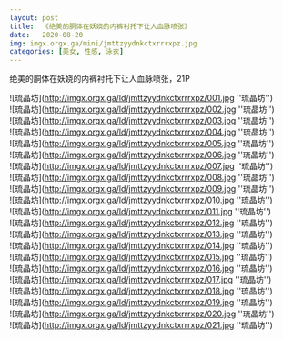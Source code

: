 ```yaml
---
layout: post
title:  《绝美的胴体在妖娆的内裤衬托下让人血脉喷张》
date:   2020-08-20
img: imgx.orgx.ga/mini/jmttzyydnkctxrrrxpz.jpg
categories: [美女, 性感, 泳衣]
---
```


绝美的胴体在妖娆的内裤衬托下让人血脉喷张，21P

![琉晶坊](http://imgx.orgx.ga/ld/jmttzyydnkctxrrrxpz/001.jpg ''琉晶坊'') <br>
![琉晶坊](http://imgx.orgx.ga/ld/jmttzyydnkctxrrrxpz/002.jpg ''琉晶坊'') <br>
![琉晶坊](http://imgx.orgx.ga/ld/jmttzyydnkctxrrrxpz/003.jpg ''琉晶坊'') <br>
![琉晶坊](http://imgx.orgx.ga/ld/jmttzyydnkctxrrrxpz/004.jpg ''琉晶坊'') <br>
![琉晶坊](http://imgx.orgx.ga/ld/jmttzyydnkctxrrrxpz/005.jpg ''琉晶坊'') <br>
![琉晶坊](http://imgx.orgx.ga/ld/jmttzyydnkctxrrrxpz/006.jpg ''琉晶坊'') <br>
![琉晶坊](http://imgx.orgx.ga/ld/jmttzyydnkctxrrrxpz/007.jpg ''琉晶坊'') <br>
![琉晶坊](http://imgx.orgx.ga/ld/jmttzyydnkctxrrrxpz/008.jpg ''琉晶坊'') <br>
![琉晶坊](http://imgx.orgx.ga/ld/jmttzyydnkctxrrrxpz/009.jpg ''琉晶坊'') <br>
![琉晶坊](http://imgx.orgx.ga/ld/jmttzyydnkctxrrrxpz/010.jpg ''琉晶坊'') <br>
![琉晶坊](http://imgx.orgx.ga/ld/jmttzyydnkctxrrrxpz/011.jpg ''琉晶坊'') <br>
![琉晶坊](http://imgx.orgx.ga/ld/jmttzyydnkctxrrrxpz/012.jpg ''琉晶坊'') <br>
![琉晶坊](http://imgx.orgx.ga/ld/jmttzyydnkctxrrrxpz/013.jpg ''琉晶坊'') <br>
![琉晶坊](http://imgx.orgx.ga/ld/jmttzyydnkctxrrrxpz/014.jpg ''琉晶坊'') <br>
![琉晶坊](http://imgx.orgx.ga/ld/jmttzyydnkctxrrrxpz/015.jpg ''琉晶坊'') <br>
![琉晶坊](http://imgx.orgx.ga/ld/jmttzyydnkctxrrrxpz/016.jpg ''琉晶坊'') <br>
![琉晶坊](http://imgx.orgx.ga/ld/jmttzyydnkctxrrrxpz/017.jpg ''琉晶坊'') <br>
![琉晶坊](http://imgx.orgx.ga/ld/jmttzyydnkctxrrrxpz/018.jpg ''琉晶坊'') <br>
![琉晶坊](http://imgx.orgx.ga/ld/jmttzyydnkctxrrrxpz/019.jpg ''琉晶坊'') <br>
![琉晶坊](http://imgx.orgx.ga/ld/jmttzyydnkctxrrrxpz/020.jpg ''琉晶坊'') <br>
![琉晶坊](http://imgx.orgx.ga/ld/jmttzyydnkctxrrrxpz/021.jpg ''琉晶坊'') <br>
